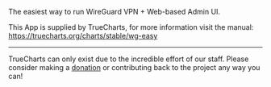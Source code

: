 The easiest way to run WireGuard VPN + Web-based Admin UI.

This App is supplied by TrueCharts, for more information visit the manual: https://truecharts.org/charts/stable/wg-easy

---

TrueCharts can only exist due to the incredible effort of our staff.
Please consider making a [donation](https://truecharts.org/docs/about/sponsor) or contributing back to the project any way you can!
